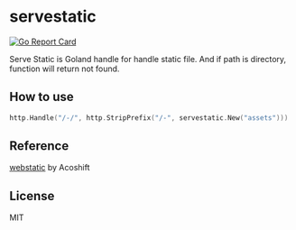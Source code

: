 # servestatic

[![Go Report Card](https://goreportcard.com/badge/github.com/StpDevelo/servestatic)](https://goreportcard.com/report/github.com/StpDevelo/servestatic)

Serve Static is Goland handle for handle static file. And if path is directory, function will return not found.

## How to use
```go
http.Handle("/-/", http.StripPrefix("/-", servestatic.New("assets")))
```

## Reference
[webstatic](https://github.com/acoshift/webstatic) by Acoshift


## License
MIT
